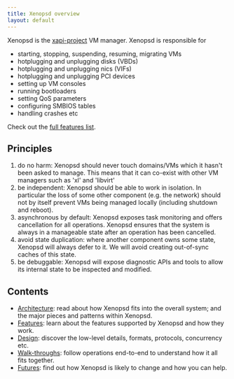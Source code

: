 ```yaml
---
title: Xenopsd overview
layout: default
---
```


Xenopsd is the [xapi-project](http://github.com/xapi-project) VM manager.
Xenopsd is responsible for
- starting, stopping, suspending, resuming, migrating VMs
- hotplugging and unplugging disks (VBDs)
- hotplugging and unplugging nics (VIFs)
- hotplugging and unplugging PCI devices
- setting up VM consoles
- running bootloaders
- setting QoS parameters
- configuring SMBIOS tables
- handling crashes
etc

Check out the [full features list](features.md).

Principles
----------

1. do no harm: Xenopsd should never touch domains/VMs which it hasn't been
   asked to manage. This means that it can co-exist with other VM managers
   such as 'xl' and 'libvirt'
2. be independent: Xenopsd should be able to work in isolation. In particular
   the loss of some other component (e.g. the network) should not by itself
   prevent VMs being managed locally (including shutdown and reboot).
3. asynchronous by default: Xenopsd exposes task monitoring and offers
   cancellation for all operations. Xenopsd ensures that the system is always
   in a manageable state after an operation has been cancelled.
4. avoid state duplication: where another component owns some state, Xenopsd
   will always defer to it. We will avoid creating out-of-sync caches of
   this state.
5. be debuggable: Xenopsd will expose diagnostic APIs and tools to allow
   its internal state to be inspected and modified.

Contents
--------

- [Architecture](architecture/README.md): read about how Xenopsd fits into
  the overall system; and the major pieces and patterns within Xenopsd.
- [Features](features/README.md): learn about the features supported by Xenopsd and
  how they work.
- [Design](design/README.md): discover the low-level details, formats, protocols,
  concurrency etc.
- [Walk-throughs](walk-throughs/README.md): follow operations end-to-end to
  understand how it all fits together.
- [Futures](futures/README.md): find out how Xenopsd is likely to change and
  how you can help.
